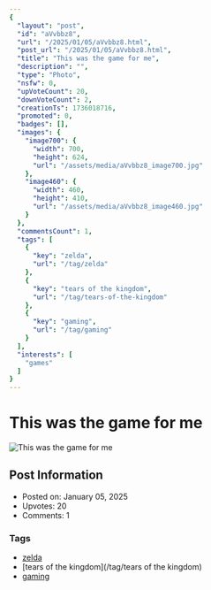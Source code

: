 ```yaml
---
{
  "layout": "post",
  "id": "aVvbbz8",
  "url": "/2025/01/05/aVvbbz8.html",
  "post_url": "/2025/01/05/aVvbbz8.html",
  "title": "This was the game for me",
  "description": "",
  "type": "Photo",
  "nsfw": 0,
  "upVoteCount": 20,
  "downVoteCount": 2,
  "creationTs": 1736018716,
  "promoted": 0,
  "badges": [],
  "images": {
    "image700": {
      "width": 700,
      "height": 624,
      "url": "/assets/media/aVvbbz8_image700.jpg"
    },
    "image460": {
      "width": 460,
      "height": 410,
      "url": "/assets/media/aVvbbz8_image460.jpg"
    }
  },
  "commentsCount": 1,
  "tags": [
    {
      "key": "zelda",
      "url": "/tag/zelda"
    },
    {
      "key": "tears of the kingdom",
      "url": "/tag/tears-of-the-kingdom"
    },
    {
      "key": "gaming",
      "url": "/tag/gaming"
    }
  ],
  "interests": [
    "games"
  ]
}
---
```


# This was the game for me

![This was the game for me](/assets/media/aVvbbz8_image700.jpg)

## Post Information

- Posted on: January 05, 2025
- Upvotes: 20
- Comments: 1

### Tags

- [zelda](/tag/zelda)
- [tears of the kingdom](/tag/tears of the kingdom)
- [gaming](/tag/gaming)
